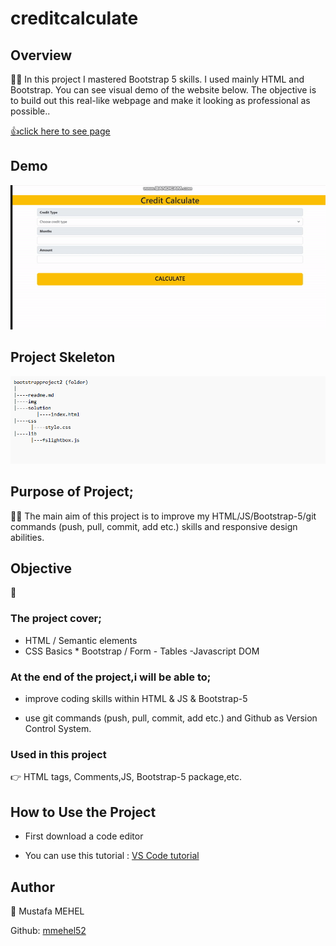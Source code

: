 # creditcalculate
## Overview

👨‍💻 In this project I mastered Bootstrap 5 skills. I used mainly HTML and Bootstrap. You can see visual demo of the website below. The objective is to build out this real-like webpage and make it looking as professional as possible..

 [👍click here to see page](https://mmehel52.github.io/creditcalculate/)
 
## Demo
<img src="https://github.com/mmehel52/creditcalculate/blob/main/ezgif.com-gif-maker.gif" width="900"/>


## Project Skeleton

<img src="https://github.com/mmehel52/bootstrapproject2/blob/main/img/11.png" width="900"/>

      
## Purpose of Project;
👨‍💻 The main aim of this project is to improve my HTML/JS/Bootstrap-5/git commands (push, pull, commit, add etc.) skills and responsive design abilities.

## Objective
 🎯
### The project cover;

- HTML / Semantic elements
- CSS Basics * Bootstrap / Form - Tables
 -Javascript DOM
### At the end of the project,i will be able to;
- improve coding skills within HTML & JS & Bootstrap-5

- use git commands (push, pull, commit, add etc.) and Github as Version Control System.

### Used in this project
👉 HTML tags, Comments,JS, Bootstrap-5 package,etc.

##  How to Use the Project
* First download a code editor

* You can use this tutorial : [VS Code tutorial](https://www.youtube.com/watch?v=fJEbVCrEMSE)

## Author
👤 Mustafa MEHEL


Github: [mmehel52](https://github.com/mmehel52)

